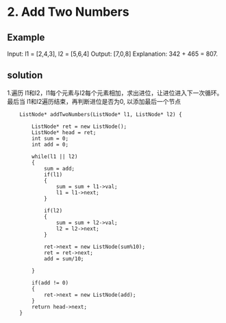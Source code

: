 # 2. Add Two Numbers

## Example
Input: l1 = [2,4,3], l2 = [5,6,4]
Output: [7,0,8]
Explanation: 342 + 465 = 807.

## solution
1.遍历 l1和l2，l1每个元素与l2每个元素相加，求出进位，让进位进入下一次循环。
  最后当 l1和l2遍历结束，再判断进位是否为0, 以添加最后一个节点

```
    ListNode* addTwoNumbers(ListNode* l1, ListNode* l2) {
       
        ListNode* ret = new ListNode();
        ListNode* head = ret;
        int sum = 0;
        int add = 0;
        
        while(l1 || l2)
        {
            sum = add;
            if(l1)
            {
                sum = sum + l1->val;
                l1 = l1->next;
            }
            
            if(l2)
            {
                sum = sum + l2->val;
                l2 = l2->next;
            }
                    
            ret->next = new ListNode(sum%10);
            ret = ret->next;
            add = sum/10;
            
        }
        
        if(add != 0)
        {
            ret->next = new ListNode(add);
        }
        return head->next;
    }
```